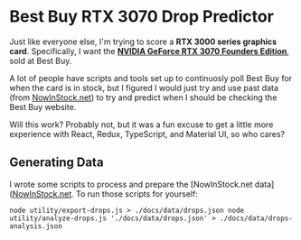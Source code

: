 # Best Buy RTX 3070 Drop Predictor

Just like everyone else, I'm trying to score a **RTX 3000 series graphics card**. Specifically,
I want the **[NVIDIA GeForce RTX 3070 Founders Edition](https://www.bestbuy.com/site/nvidia-geforce-rtx-3070-8gb-gddr6-pci-express-4-0-graphics-card-dark-platinum-and-black/6429442.p?skuId=6429442)**, sold at Best Buy.

A lot of people have scripts and tools set up to continuosly poll Best Buy for when the card is in stock,
but I figured I would just try and use past data (from [NowInStock.net](https://www.nowinstock.net/full_historydetails/1483/52924/))
to try and predict when I should be checking the Best Buy website.

Will this work? Probably not, but it was a fun excuse to get a little more experience with React,
Redux, TypeScript, and Material UI, so who cares?

## Generating Data

I wrote some scripts to process and prepare the [NowInStock.net data]([NowInStock.net](https://www.nowinstock.net/full_historydetails/1483/52924/).
To run those scripts for yourself:

`
node utility/export-drops.js > ./docs/data/drops.json
node utility/analyze-drops.js './docs/data/drops.json' > ./docs/data/drops-analysis.json
`